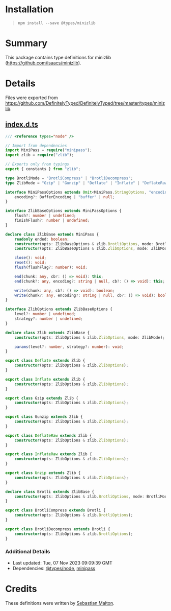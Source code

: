 # Installation
> `npm install --save @types/minizlib`

# Summary
This package contains type definitions for minizlib (https://github.com/isaacs/minizlib).

# Details
Files were exported from https://github.com/DefinitelyTyped/DefinitelyTyped/tree/master/types/minizlib.
## [index.d.ts](https://github.com/DefinitelyTyped/DefinitelyTyped/tree/master/types/minizlib/index.d.ts)
````ts
/// <reference types="node" />

// Import from dependencies
import MiniPass = require("minipass");
import zlib = require("zlib");

// Exports only from typings
export { constants } from "zlib";

type BrotliMode = "BrotliCompress" | "BrotliDecompress";
type ZlibMode = "Gzip" | "Gunzip" | "Deflate" | "Inflate" | "DeflateRaw" | "InflateRaw" | "Unzip";

interface MiniPassOptions extends Omit<MiniPass.StringOptions, "encoding"> {
    encoding?: BufferEncoding | "buffer" | null;
}

interface ZlibBaseOptions extends MiniPassOptions {
    flush?: number | undefined;
    finishFlush?: number | undefined;
}

declare class ZlibBase extends MiniPass {
    readonly ended: boolean;
    constructor(opts: ZlibBaseOptions & zlib.BrotliOptions, mode: BrotliMode);
    constructor(opts: ZlibBaseOptions & zlib.ZlibOptions, mode: ZlibMode);

    close(): void;
    reset(): void;
    flush(flushFlag?: number): void;

    end(chunk: any, cb?: () => void): this;
    end(chunk?: any, encoding?: string | null, cb?: () => void): this;

    write(chunk: any, cb?: () => void): boolean;
    write(chunk?: any, encoding?: string | null, cb?: () => void): boolean;
}

interface ZlibOptions extends ZlibBaseOptions {
    level?: number | undefined;
    strategy?: number | undefined;
}

declare class Zlib extends ZlibBase {
    constructor(opts: ZlibOptions & zlib.ZlibOptions, mode: ZlibMode);

    params(level?: number, strategy?: number): void;
}

export class Deflate extends Zlib {
    constructor(opts: ZlibOptions & zlib.ZlibOptions);
}

export class Inflate extends Zlib {
    constructor(opts: ZlibOptions & zlib.ZlibOptions);
}

export class Gzip extends Zlib {
    constructor(opts: ZlibOptions & zlib.ZlibOptions);
}

export class Gunzip extends Zlib {
    constructor(opts: ZlibOptions & zlib.ZlibOptions);
}

export class DeflateRaw extends Zlib {
    constructor(opts: ZlibOptions & zlib.ZlibOptions);
}

export class InflateRaw extends Zlib {
    constructor(opts: ZlibOptions & zlib.ZlibOptions);
}

export class Unzip extends Zlib {
    constructor(opts: ZlibOptions & zlib.ZlibOptions);
}

declare class Brotli extends ZlibBase {
    constructor(opts: ZlibOptions & zlib.BrotliOptions, mode: BrotliMode);
}

export class BrotliCompress extends Brotli {
    constructor(opts: ZlibOptions & zlib.BrotliOptions);
}

export class BrotliDecompress extends Brotli {
    constructor(opts: ZlibOptions & zlib.BrotliOptions);
}

````

### Additional Details
 * Last updated: Tue, 07 Nov 2023 09:09:39 GMT
 * Dependencies: [@types/node](https://npmjs.com/package/@types/node), [minipass](https://npmjs.com/package/minipass)

# Credits
These definitions were written by [Sebastian Malton](https://github.com/nokel81).
